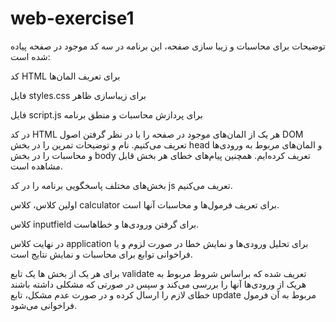 # web-exercise1
توضیحات
برای محاسبات و زیبا سازی صفحه، این برنامه در سه کد موجود در صفحه پیاده شده است:

کد HTML برای تعریف المان‌ها

فایل styles.css برای زیباسازی ظاهر

فایل script.js برای پردازش محاسبات و منطق برنامه

در کد HTML  هر یک از المان‌های موجود در صفحه را با در نظر گرفتن اصول DOM تعریف می‌کنیم.
نام و توضیحات  تمرین را در بخش head و المان‌های مربوط به ورودی‌ها و محاسبات را در بخش body تعریف کرده‌ایم.
همچنین پیام‌های خطای هر بخش قابل مشاهده است.

بخش‌های مختلف پاسخگویی برنامه را در کد js تعریف می‌کنیم.

اولین کلاس، کلاس calculator برای تعریف فرمول‌ها و محاسبات آنها است.

کلاس inputfield برای گرفتن ورودی‌ها و خطاهاست. 

در نهایت کلاس application برای تحلیل ورودی‌ها و نمایش خطا در صورت لزوم و یا فراخوانی توابع برای محاسبات و نمایش نتایج است.

برای هر یک از بخش ها یک تابع validate تعریف شده که براساس شروط مربوط به هریک از ورودی‌ها آنها را بررسی می‌کند و سپس در صورتی که مشکلی داشته باشند خطای لازم را ارسال کرده و در صورت عدم مشکل، تابع update مربوط به آن فرمول فراخوانی می‌شود. 





